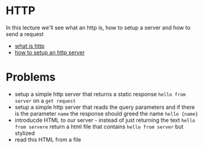 # HTTP

In this lecture we'll see what an http is, how to setup a server and how to send a request

- [what is http](https://www.youtube.com/watch?v=iYM2zFP3Zn0)
- [how to setup an http server](https://pythonbasics.org/webserver/)

# Problems

- setup a simple http server that returns a static response `hello from server` on a `get request`
- setup a simple http server that reads the query parameters and if there is the parameter `name` the response should greed the name `hello {name}`
- introducde HTML to our server - instead of just returning the text `hello from servere` return a html file that contains `hello from server` but stylized
- read this HTML from a file
